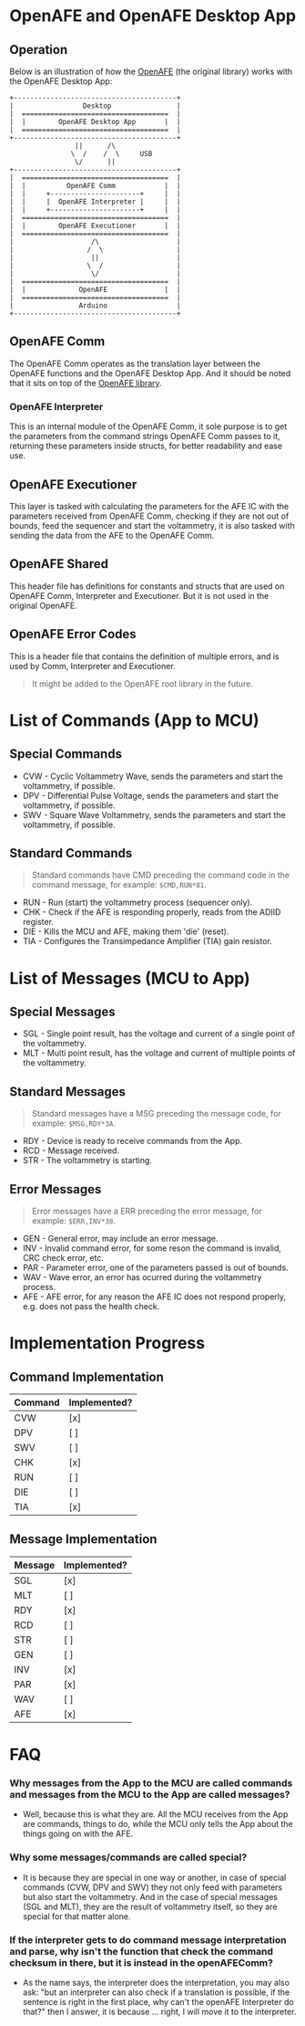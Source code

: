 # OpenAFE and OpenAFE Desktop App

## Operation

Below is an illustration of how the [OpenAFE](https://github.com/moduhub/openafe) (the original library) works with the OpenAFE Desktop App:
```
+----------------------------------------+
|                 Desktop                |
|  ====================================  |
|  |        OpenAFE Desktop App       |  |
|  ====================================  |
+----------------------------------------+
                ||      /\
               \  /    /  \     USB
                \/      ||
+----------------------------------------+
|  ====================================  |
|  |          OpenAFE Comm            |  |
|  |     +----------------------+     |  |
|  |     |  OpenAFE Interpreter |     |  |
|  |     +----------------------+     |  |
|  ====================================  |
|  |        OpenAFE Executioner       |  |
|  ====================================  |
|                   /\                   |
|                  /  \                  |
|                   ||                   |
|                  \  /                  |
|                   \/                   |
|  ====================================  |
|  |             OpenAFE              |  |
|  ====================================  |
|                Arduino                 |
+----------------------------------------+
```

## OpenAFE Comm
The OpenAFE Comm operates as the translation layer between the OpenAFE functions and the OpenAFE Desktop App. And it should be noted that it sits on top of the [OpenAFE library](https://github.com/moduhub/openafe).

### OpenAFE Interpreter
This is an internal module of the OpenAFE Comm, it sole purpose is to get the parameters from the command strings OpenAFE Comm passes to it, returning these parameters inside structs, for better readability and ease use. 


## OpenAFE Executioner
This layer is tasked with calculating the parameters for the AFE IC with the parameters received from OpenAFE Comm, checking if they are not out of bounds, feed the sequencer and start the voltammetry, it is also tasked with sending the data from the AFE to the OpenAFE Comm. 

## OpenAFE Shared
This header file has definitions for constants and structs that are used on OpenAFE Comm, Interpreter and Executioner. But it is not used in the original OpenAFE. 

## OpenAFE Error Codes
This is a header file that contains the definition of multiple errors, and is used by Comm, Interpreter and Executioner.
> It might be added to the OpenAFE root library in the future.

# List of Commands (App to MCU)
## Special Commands
- CVW - Cyclic Voltammetry Wave, sends the parameters and start the voltammetry, if possible.
- DPV - Differential Pulse Voltage, sends the parameters and start the voltammetry, if possible.
- SWV - Square Wave Voltammetry, sends the parameters and start the voltammetry, if possible.
## Standard Commands
> Standard commands have CMD preceding the command code in the command message, for example: `$CMD,RUN*81`.
- RUN - Run (start) the voltammetry process (sequencer only).
- CHK - Check if the AFE is responding properly, reads from the ADIID register.
- DIE - Kills the MCU and AFE, making them 'die' (reset).
- TIA - Configures the Transimpedance Amplifier (TIA) gain resistor.

# List of Messages (MCU to App)
## Special Messages
- SGL - Single point result, has the voltage and current of a single point of the voltammetry.
- MLT - Multi point result, has the voltage and current of multiple points of the voltammetry.
## Standard Messages
> Standard messages have a MSG preceding the message code, for example: `$MSG,RDY*3A`.
- RDY - Device is ready to receive commands from the App.
- RCD - Message received.
- STR - The voltammetry is starting.
## Error Messages
> Error messages have a ERR preceding the error message, for example: `$ERR,INV*38`. 
- GEN - General error, may include an error message.
- INV - Invalid command error, for some reson the command is invalid, CRC check error, etc.
- PAR - Parameter error, one of the parameters passed is out of bounds.
- WAV - Wave error, an error has ocurred during the voltammetry process.
- AFE - AFE error, for any reason the AFE IC does not respond properly, e.g. does not pass the health check.

# Implementation Progress
## Command Implementation
Command | Implemented? 
--------|--------------
CVW		| [x]
DPV		| [ ]
SWV		| [ ]
CHK		| [x]
RUN 	| [ ]
DIE		| [ ]
TIA		| [x]

## Message Implementation
Message | Implemented? 
--------|--------------
SGL		| [x]
MLT		| [ ]
RDY		| [x]
RCD		| [ ]
STR		| [ ]
GEN		| [ ]
INV		| [x]
PAR		| [x]
WAV		| [ ]
AFE		| [x]  

# FAQ

### Why messages from the App to the MCU are called commands and messages from the MCU to the App are called messages?
- Well, because this is what they are. All the MCU receives from the App are commands, things to do, while the MCU only tells the App about the things going on with the AFE.

### Why some messages/commands are called special?
- It is because they are special in one way or another, in case of special commands (CVW, DPV and SWV) they not only feed with parameters but also start the voltammetry. And in the case of special messages (SGL and MLT), they are the result of voltammetry itself, so they are special for that matter alone.

### If the interpreter gets to do command message interpretation and parse, why isn't the function that check the command checksum in there, but it is instead in the openAFEComm?
- As the name says, the interpreter does the interpretation, you may also ask: "but an interpreter can also check if a translation is possible, if the sentence is right in the first place, why can't the openAFE Interpreter do that?" then I answer, it is because ... right, I will move it to the interpreter.  